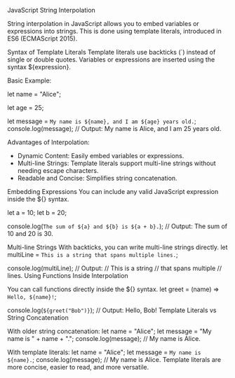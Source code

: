 JavaScript String Interpolation

String interpolation in JavaScript allows you to embed variables or expressions into strings. This is done using template literals, introduced in ES6 (ECMAScript 2015).

Syntax of Template Literals
Template literals use backticks (`) instead of single or double quotes.
Variables or expressions are inserted using the syntax ${expression}.

Basic Example:

let name = "Alice";

let age = 25;

let message = `My name is ${name}, and I am ${age} years old.`;
console.log(message); // Output: My name is Alice, and I am 25 years old.

Advantages of Interpolation:
 - Dynamic Content: Easily embed variables or expressions.
 - Multi-line Strings: Template literals support multi-line strings without needing escape characters.
 - Readable and Concise: Simplifies string concatenation.

Embedding Expressions
You can include any valid JavaScript expression inside the ${} syntax.

let a = 10;
let b = 20;

console.log(`The sum of ${a} and ${b} is ${a + b}.`); // Output: The sum of 10 and 20 is 30.

Multi-line Strings
With backticks, you can write multi-line strings directly.
let multiLine = `This is a string
that spans multiple
lines.`;

console.log(multiLine);
// Output:
// This is a string
// that spans multiple
// lines.
Using Functions Inside Interpolation

You can call functions directly inside the ${} syntax.
let greet = (name) => `Hello, ${name}!`;

console.log(`${greet("Bob")}`); // Output: Hello, Bob!
Template Literals vs String Concatenation

With older string concatenation:
let name = "Alice";
let message = "My name is " + name + ".";
console.log(message); // My name is Alice.

With template literals:
let name = "Alice";
let message = `My name is ${name}.`;
console.log(message); // My name is Alice.
Template literals are more concise, easier to read, and more versatile.
